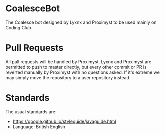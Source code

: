 # CoalesceBot
The Coalesce bot designed by Lyxnx and Proximyst to be used mainly on Coding Club.

# Pull Requests
All pull requests will be handled by Proximyst. Lyxnx and Proximyst are permitted to push to master directly, but every other commit or PR is reverted manually by Proximyst with no questions asked. If it's extreme we may simply move the repository to a user repository instead.

# Standards
The usual standards are:
- https://google.github.io/styleguide/javaguide.html
- Language: British English
